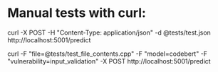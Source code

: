 # Manual tests with curl:

curl -X POST -H "Content-Type: application/json" -d @tests/test.json http://localhost:5001/predict

curl -F "file=@tests/test_file_contents.cpp" -F "model=codebert" -F "vulnerability=input_validation" -X POST http://localhost:5001/predict